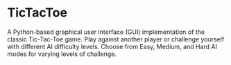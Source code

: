 # TicTacToe
A Python-based graphical user interface (GUI) implementation of the classic Tic-Tac-Toe game. Play against another player or challenge yourself with different AI difficulty levels. Choose from Easy, Medium, and Hard AI modes for varying levels of challenge.
